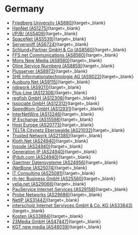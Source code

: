 # Germany

- [Friedberg University (AS680)](http://www.fh-friedberg.de/traceroute.html){target=_blank}
- [HanNet (AS1275)](http://www.han.de/cgi-bin/nph-trace.cgi){target=_blank}
- [I/P/B/ (AS5409)](http://www.ipb.de/service/traceroute/?id=021231-eQoUtQaget-00){target=_blank}
- [SpaceNet (AS5539)](http://www.space.net/traceroute/){target=_blank}
- [Serversniff (AS6724)](http://www.serversniff.net/){target=_blank}
- [Schlund+Partner GmbH & Co (AS8560)](http://www.eckes.org/index.php/tracer.html){target=_blank}
- [FFS.net Communications (AS8560)](http://www.visualroute.ffs.net/de/demo-server/){target=_blank}
- [Mons New Media (AS8560)](http://traceroute.mons-new-media.de/){target=_blank}
- [Oline Service Nurnberg (AS8859)](http://www.osn.org/noc/tools_traceroute.html){target=_blank}
- [Plusserver (AS8972)](http://www.traceroute.eu/){target=_blank}
- [SHE Informationstechnologie AG (AS9022)](http://noc.she.de/lookingglass.html){target=_blank}
- [Ausburg Net (AS9115)](http://www.susi.de/home/tino/trace.php){target=_blank}
- [n@work (AS9211)](http://www.work.de/providing_home.html){target=_blank}
- [Plus-Line (AS12306)](http://www.heise.de/netze/tools/traceroute){target=_blank}
- [regfish GmbH (AS12306)](http://www.regfish.de/noc/traceroute){target=_blank}
- [Issociate GmbH (AS12312)](http://traceroute.issociate.de/){target=_blank}
- [SpeedKom GmbH (AS12931)](http://cadiweb.speedkom.net/lookingglass.php){target=_blank}
- [InterNetWire (AS13246)](http://www.internetwire.de/service/support/support-tools/traceroute/){target=_blank}
- [IP Exchange (AS15598)](http://lg.ip-exchange.de/){target=_blank}
- [Host Europe (AS20773)](http://latency.hosteurope.de/lg/){target=_blank}
- [TELTA Citynetz Eberswalde (AS21032)](http://www.graupe.de/cgi-bin/traceroute.pl){target=_blank}
- [Trusted Network (AS21385)](http://www.tnib.de/cgi-bin/traceroute.pl){target=_blank}
- [Kloth.Net (AS24940)](http://www.kloth.net/services/traceroute.php){target=_blank}
- [Insode (AS24940)](http://traceroute.insode.de/){target=_blank}
- [Generation IP (AS24940)](http://generationip.com/traceroute-germany){target=_blank}
- [IPduh.com (AS24940)](http://ipduh.com/ip/traceroute/){target=_blank}
- [Gaertner Datensysteme (AS24956)](http://noc.gaertner.de/cgi-bin/looking-glass.cgi){target=_blank}
- [iNetBone (AS25074)](http://lg.inetbone.net/){target=_blank}
- [IT Consulting (AS25081)](http://www.wolske.us/internet_tools/traceroute_en.php){target=_blank}
- [rh-tec Business GmbH (AS25560)](http://noc.de.rh-tec.net/nmc/traceroute){target=_blank}
- [velia.net (AS29066)](http://tools.velia.net/traceroute.php){target=_blank}
- [PauService Internet Services (AS29158)](http://www.traceroutegateway.de/){target=_blank}
- [Probe Networks (AS29686)](http://bandit.probe-networks.de/cgi-bin/trace){target=_blank}
- [NetIP (AS31442)](http://www.netip.de/){target=_blank}
- [interscholz Internet Servivces GmbH & Co. KG (AS33843)](http://noc.interscholz.net/net2/){target=_blank}
- [Kosten (AS33984)](http://www.homepage-kosten.de/traceroute/){target=_blank}
- [23Media GmbH (AS47447)](http://noc.23media.eu/smokeping/tr.html){target=_blank}
- [KGT new media (AS48039)](https://my.k-dsl.de/cgi-bin/lg/lg.cgi){target=_blank}
